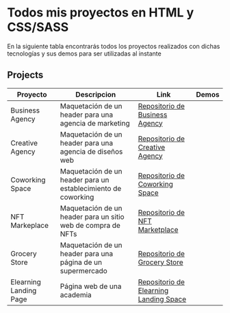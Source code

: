 # Todos mis proyectos en HTML y CSS/SASS

En la siguiente tabla encontrarás todos los proyectos realizados con dichas tecnologías y sus demos para ser utilizadas al instante

## Projects

| Proyecto               | Descripcion                                                   | Link                                                                                                                 | Demos                                     | 
|------------------------|---------------------------------------------------------------|----------------------------------------------------------------------------------------------------------------------|-------------------------------------------|
| Business Agency        | Maquetación de un header para una agencia de marketing        | <a href="https://github.com/kaeedev/Proyecto-1-Business-Agency" target="_blanck"> Repositorio de Business Agency </a>| 
| Creative Agency        | Maquetación de un header para una agencia de diseños web      | [Repositorio de Creative Agency](https://github.com/kaeedev/Proyecto-2-Creative-Agency)                              |
| Coworking Space        | Maquetación de un header para un establecimiento de coworking | [Repositorio de Coworking Space](https://github.com/kaeedev/Proyecto-3-Coworking-Space)                              |
| NFT Markeplace         | Maquetación de un header para un sitio web de compra de NFTs  | [Repositorio de NFT Marketplace](https://github.com/kaeedev/Proyecto-4-NFT-MarketPlace)                              |
| Grocery Store          | Maquetación de un header para una página de un supermercado   | [Repositorio de Grocery Store](https://github.com/kaeedev/Proyecto-5-Grocery-Store)                                  |
| Elearning Landing Page | Página web de una academia                                    | [Repositorio de Elearning Landing Space](https://github.com/kaeedev/Proyecto-6-Elearning-Landing-Page)               |



